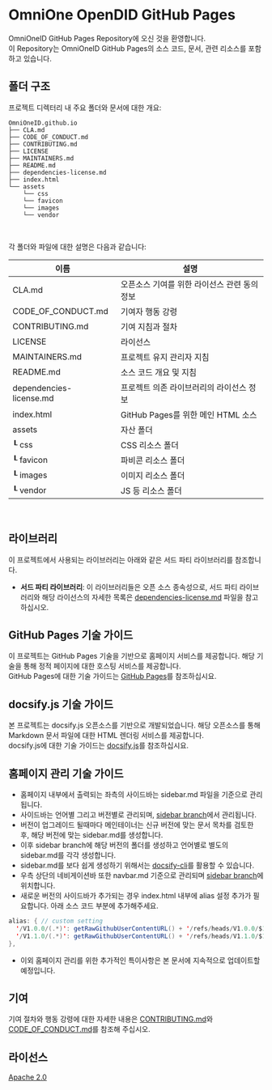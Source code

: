 OmniOne OpenDID GitHub Pages
==

OmniOneID GitHub Pages Repository에 오신 것을 환영합니다. <br>
이 Repository는 OmniOneID GitHub Pages의 소스 코드, 문서, 관련 리소스를 포함하고 있습니다.

## 폴더 구조
프로젝트 디렉터리 내 주요 폴더와 문서에 대한 개요:

```
OmniOneID.github.io
├── CLA.md
├── CODE_OF_CONDUCT.md
├── CONTRIBUTING.md
├── LICENSE
├── MAINTAINERS.md
├── README.md
├── dependencies-license.md
├── index.html
└── assets
    └── css
    └── favicon
    └── images
    └── vendor
```

<br/>

각 폴더와 파일에 대한 설명은 다음과 같습니다:

| 이름                             | 설명                                     |
| -------------------------------- | ---------------------------------------- |
| CLA.md                           | 오픈소스 기여를 위한 라이선스 관련 동의 정보              |
| CODE_OF_CONDUCT.md               | 기여자 행동 강령                         |
| CONTRIBUTING.md                  | 기여 지침과 절차                         |
| LICENSE                          | 라이선스                                 |
| MAINTAINERS.md                   | 프로젝트 유지 관리자 지침                |
| README.md    | 소스 코드 개요 및 지침                   |
| dependencies-license.md          | 프로젝트 의존 라이브러리의 라이선스 정보 |
| index.html          | GitHub Pages를 위한 메인 HTML 소스 |
| assets                             | 자산 폴더                                   |
| ┖ css                            | CSS 리소스 폴더                         |
| ┖ favicon                      | 파비콘 리소스 폴더           |
| ┖ images                   | 이미지 리소스 폴더                        |
| ┖ vendor                             | JS 등 리소스 폴더          |
</br>

## 라이브러리
이 프로젝트에서 사용되는 라이브러리는 아래와 같은 서드 파티 라이브러리를 참조합니다.
- **서드 파티 라이브러리**: 이 라이브러리들은 오픈 소스 종속성으로, 서드 파티 라이브러리와 해당 라이선스의 자세한 목록은 [dependencies-license.md](dependencies-license.md) 파일을 참고하십시오.

## GitHub Pages 기술 가이드
이 프로젝트는 GitHub Pages 기술을 기반으로 홈페이지 서비스를 제공합니다. 해당 기술을 통해 정적 페이지에 대한 호스팅 서비스를 제공합니다. <br>
GitHub Pages에 대한 기술 가이드는 [GitHub Pages](https://docs.github.com/en/pages)를 참조하십시요. <br>

## docsify.js 기술 가이드
본 프로젝트는 docsify.js 오픈소스를 기반으로 개발되었습니다. 해당 오픈소스를 통해 Markdown 문서 파일에 대한 HTML 렌더링 서비스를 제공합니다. <br>
docsify.js에 대한 기술 가이드는 [docsify.js](https://docsify.js.org/)를 참조하십시요. <br>

## 홈페이지 관리 기술 가이드
- 홈페이지 내부에서 출력되는 좌측의 사이드바는 sidebar.md 파일을 기준으로 관리됩니다. <br>
- 사이드바는 언어별 그리고 버전별로 관리되며, [sidebar branch](https://github.com/OmniOneID/did-doc-architecture/tree/sidebar/)에서 관리됩니다. <br>
- 버전이 업그레이드 될때마다 메인테이너는 신규 버전에 맞는 문서 목차를 검토한 후, 해당 버전에 맞는 sidebar.md를 생성합니다. <br>
- 이후 sidebar branch에 해당 버전의 폴더를 생성하고 언어별로 별도의 sidebar.md를 각각 생성합니다. <br>
- sidebar.md를 보다 쉽게 생성하기 위해서는 [docsify-cli](https://github.com/docsifyjs/docsify-cli)를 활용할 수 있습니다. <br>
- 우측 상단의 네비게이션바 또한 navbar.md 기준으로 관리되며 [sidebar branch](https://github.com/OmniOneID/did-doc-architecture/tree/sidebar/)에 위치합니다. <br>
- 새로운 버전의 사이드바가 추가되는 경우 index.html 내부에 alias 설정 추가가 필요합니다. 아래 소스 코드 부분에 추가해주세요.
 
```java
alias: { // custom setting
  '/V1.0.0/(.*)': getRawGithubUserContentURL() + '/refs/heads/V1.0.0/$1',
  '/V1.1.0/(.*)': getRawGithubUserContentURL() + '/refs/heads/V1.1.0/$1'
},
```

- 이외 홈페이지 관리를 위한 추가적인 특이사항은 본 문서에 지속적으로 업데이트할 예정입니다.

## 기여
기여 절차와 행동 강령에 대한 자세한 내용은 [CONTRIBUTING.md](CONTRIBUTING.md)와 [CODE_OF_CONDUCT.md](CODE_OF_CONDUCT.md)를 참조해 주십시오.

## 라이선스
[Apache 2.0](LICENSE)
